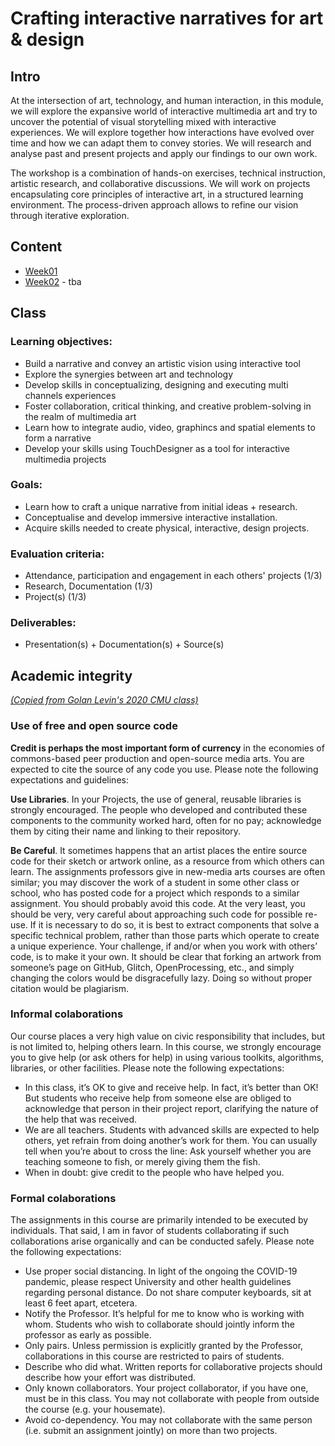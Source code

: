 # Crafting interactive narratives for art & design

## Intro

At the intersection of art, technology, and human interaction, in this module, we will explore the expansive world of interactive multimedia art and try to uncover the potential of visual storytelling mixed with interactive experiences. We will explore together how interactions have evolved over time and how we can adapt them to convey stories. We will research and analyse past and present projects and apply our findings to our own work.

The workshop is a combination of hands-on exercises, technical instruction, artistic research, and collaborative discussions. We will work on projects encapsulating core principles of interactive art, in a structured learning environment. The process-driven approach allows to refine our vision through iterative exploration.

## Content

- [Week01](notes/week01.md)
- [Week02](#) - tba

## Class

### Learning objectives:

- Build a narrative and convey an artistic vision using interactive tool
- Explore the synergies between art and technology
- Develop skills in conceptualizing, designing and executing multi channels experiences
- Foster collaboration, critical thinking, and creative problem-solving in the realm of multimedia art
- Learn how to integrate audio, video, graphincs and spatial elements to form a narrative
- Develop your skills using TouchDesigner as a tool for interactive multimedia projects

### Goals:

- Learn how to craft a unique narrative from initial ideas + research.
- Conceptualise and develop immersive interactive installation.
- Acquire skills needed to create physical, interactive, design projects.

### Evaluation criteria:

- Attendance, participation and engagement in each others' projects (1/3)
- Research, Documentation (1/3)
- Project(s) (1/3)

### Deliverables:

- Presentation(s) + Documentation(s) + Source(s)

## Academic integrity

[_(Copied from Golan Levin's 2020 CMU class)_](https://courses.ideate.cmu.edu/60-212/f2020/syllabus/academic-integrity/)

### Use of free and open source code

**Credit is perhaps the most important form of currency** in the economies of commons-based peer production and open-source media arts. You are expected to cite the source of any code you use. Please note the following expectations and guidelines:

**Use Libraries**. In your Projects, the use of general, reusable libraries is strongly encouraged. The people who developed and contributed these components to the community worked hard, often for no pay; acknowledge them by citing their name and linking to their repository.

**Be Careful**. It sometimes happens that an artist places the entire source code for their sketch or artwork online, as a resource from which others can learn. The assignments professors give in new-media arts courses are often similar; you may discover the work of a student in some other class or school, who has posted code for a project which responds to a similar assignment. You should probably avoid this code. At the very least, you should be very, very careful about approaching such code for possible re-use. If it is necessary to do so, it is best to extract components that solve a specific technical problem, rather than those parts which operate to create a unique experience. Your challenge, if and/or when you work with others’ code, is to make it your own. It should be clear that forking an artwork from someone’s page on GitHub, Glitch, OpenProcessing, etc., and simply changing the colors would be disgracefully lazy. Doing so without proper citation would be plagiarism.

### Informal colaborations

Our course places a very high value on civic responsibility that includes, but is not limited to, helping others learn. In this course, we strongly encourage you to give help (or ask others for help) in using various toolkits, algorithms, libraries, or other facilities. Please note the following expectations:

- In this class, it’s OK to give and receive help. In fact, it’s better than OK! But students who receive help from someone else are obliged to acknowledge that person in their project report, clarifying the nature of the help that was received.
- We are all teachers. Students with advanced skills are expected to help others, yet refrain from doing another’s work for them. You can usually tell when you’re about to cross the line: Ask yourself whether you are teaching someone to fish, or merely giving them the fish.
- When in doubt: give credit to the people who have helped you.

### Formal colaborations

The assignments in this course are primarily intended to be executed by individuals. That said, I am in favor of students collaborating if such collaborations arise organically and can be conducted safely. Please note the following expectations:

- Use proper social distancing. In light of the ongoing the COVID-19 pandemic, please respect University and other health guidelines regarding personal distance. Do not share computer keyboards, sit at least 6 feet apart, etcetera.
- Notify the Professor. It’s helpful for me to know who is working with whom. Students who wish to collaborate should jointly inform the professor as early as possible.
- Only pairs. Unless permission is explicitly granted by the Professor, collaborations in this course are restricted to pairs of students.
- Describe who did what. Written reports for collaborative projects should describe how your effort was distributed.
- Only known collaborators. Your project collaborator, if you have one, must be in this class. You may not collaborate with people from outside the course (e.g. your housemate).
- Avoid co-dependency. You may not collaborate with the same person (i.e. submit an assignment jointly) on more than two projects.
